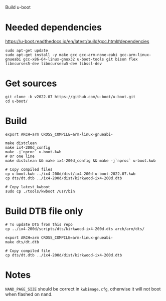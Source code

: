 Build u-boot

# Needed dependencies

https://u-boot.readthedocs.io/en/latest/build/gcc.html#dependencies

    sudo apt-get update
    sudo apt-get install -y make gcc gcc-arm-none-eabi gcc-arm-linux-gnueabi gcc-x86-64-linux-gnux32 u-boot-tools git bison flex libncurses5-dev libncursesw5-dev libssl-dev

# Get sources

    git clone -b v2022.07 https://github.com/u-boot/u-boot.git
    cd u-boot/

# Build

    export ARCH=arm CROSS_COMPILE=arm-linux-gnueabi-

    make distclean
    make ix4-200d_config
    make -j`nproc` u-boot.kwb
    # Or one line
    make distclean && make ix4-200d_config && make -j`nproc` u-boot.kwb

    # Copy compiled files
    cp u-boot.kwb ../ix4-200d/dist/ix4-200d-u-boot-2022.07.kwb
    cp dts/dt.dtb ../ix4-200d/dist/kirkwood-ix4-200d.dtb

    # Copy latest kwboot
    sudo cp ./tools/kwboot /usr/bin

# Build DTB file only

    # To update DTS from this repo
    cp ../ix4-200d/scripts/dts/kirkwood-ix4-200d.dts arch/arm/dts/

    export ARCH=arm CROSS_COMPILE=arm-linux-gnueabi-
    make dts/dt.dtb

    # Copy compiled file
    cp dts/dt.dtb ../ix4-200d/dist/kirkwood-ix4-200d.dtb

# Notes

`NAND_PAGE_SIZE` should be correct in `kwbimage.cfg`, otherwise it will not boot when flashed on nand.
